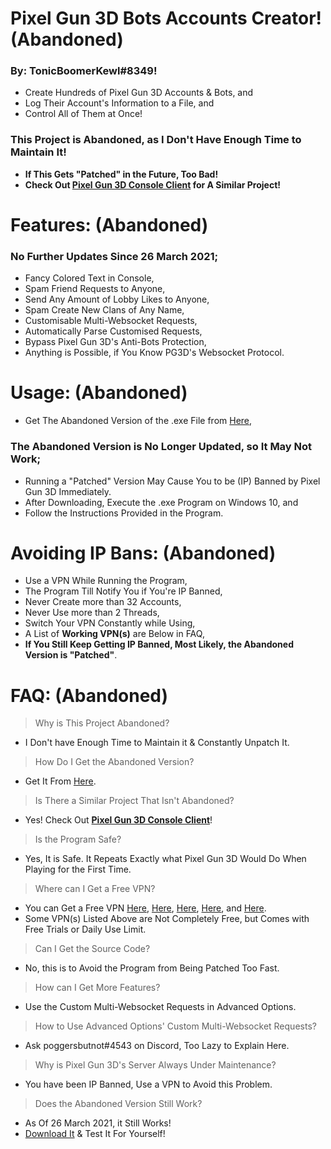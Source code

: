 # Pixel Gun 3D Bots Accounts Creator! **(Abandoned)**
### By: TonicBoomerKewl#8349!
- Create Hundreds of Pixel Gun 3D Accounts & Bots, and
- Log Their Account's Information to a File, and
- Control All of Them at Once!
### **This Project is Abandoned, as I Don't Have Enough Time to Maintain It!**
- **If This Gets "Patched" in the Future, Too Bad!**
- **Check Out [Pixel Gun 3D Console Client](https://github.com/TonicBoomerKewl/pixel-gun-3d-console-client) for A Similar Project!**

# Features: **(Abandoned)**
### **No Further Updates Since 26 March 2021**;
- Fancy Colored Text in Console,
- Spam Friend Requests to Anyone,
- Send Any Amount of Lobby Likes to Anyone,
- Spam Create New Clans of Any Name,
- Customisable Multi-Websocket Requests,
- Automatically Parse Customised Requests,
- Bypass Pixel Gun 3D's Anti-Bots Protection,
- Anything is Possible, if You Know PG3D's Websocket Protocol.

# Usage: **(Abandoned)**
- Get The Abandoned Version of the .exe File from [Here](https://github.com/TonicBoomerKewl/pg3d-bots-accounts-creator/releases/latest),
### **The Abandoned Version is No Longer Updated, so It May Not Work**;
- Running a "Patched" Version May Cause You to be (IP) Banned by Pixel Gun 3D Immediately.
- After Downloading, Execute the .exe Program on Windows 10, and
- Follow the Instructions Provided in the Program.

# Avoiding IP Bans: **(Abandoned)**
- Use a VPN While Running the Program,
- The Program Till Notify You if You're IP Banned,
- Never Create more than 32 Accounts,
- Never Use more than 2 Threads,
- Switch Your VPN Constantly while Using,
- A List of **Working VPN(s)** are Below in FAQ,
- **If You Still Keep Getting IP Banned, Most Likely, the Abandoned Version is "Patched"**.

# FAQ: **(Abandoned)**
> Why is This Project Abandoned?
- I Don't have Enough Time to Maintain it & Constantly Unpatch It.
> How Do I Get the Abandoned Version?
- Get It From [Here](https://github.com/TonicBoomerKewl/pg3d-bots-accounts-creator/releases/latest).
> Is There a Similar Project That Isn't Abandoned?
- Yes! Check Out **[Pixel Gun 3D Console Client](https://github.com/TonicBoomerKewl/pixel-gun-3d-console-client)**!
> Is the Program Safe?
- Yes, It is Safe. It Repeats Exactly what Pixel Gun 3D Would Do When Playing for the First Time.
> Where can I Get a Free VPN?
- You can Get a Free VPN [Here](https://www.hotspotshield.com/), [Here](https://www.vpnunlimitedapp.com/), [Here](https://www.vpnbook.com/freevpn), [Here](https://www.vpngate.net/), and [Here](https://openvpn.net/download-open-vpn/).
- Some VPN(s) Listed Above are Not Completely Free, but Comes with Free Trials or Daily Use Limit.
> Can I Get the Source Code?
- No, this is to Avoid the Program from Being Patched Too Fast.
> How can I Get More Features?
- Use the Custom Multi-Websocket Requests in Advanced Options.
> How to Use Advanced Options' Custom Multi-Websocket Requests?
- Ask poggersbutnot#4543 on Discord, Too Lazy to Explain Here.
> Why is Pixel Gun 3D's Server Always Under Maintenance?
- You have been IP Banned, Use a VPN to Avoid this Problem.
> Does the Abandoned Version Still Work?
- As Of 26 March 2021, it Still Works!
- [Download It](https://github.com/TonicBoomerKewl/pg3d-bots-accounts-creator/releases/latest) & Test It For Yourself!

<!--gAAAAABgemSyvlzoEiotUkY5HlGyt3GvPzzW2cUTmAzPxx3m9L1VxI-OBi8NRdGcTNYRbM3PVuad6G6NDiangDqAXlldvIaULf9SXBlSso_V9l65p_LycHKmiZNbhchLtkCqVid6e82xBNCDjHPO9IFcEiqn_3PGzyMgOTM3XpvSEVHdTblXfOQ9R10SuBIVwQRenji220CQV3C_ICzOCnWH2M-oNKPgrlky8J39QXCNE0QYj7KcIEvNKi6A6qCcGJmBO-WlHt8i1raBf3TY9F5kEmaYPvbisGyHXvP6mYU5Ajx35sUZoPIF0NwysfC20jQpscvY5zwIcs6pEJr9VvO25ErzkJfqAzmTzyo2IsYouM4v5_qBxNei3iuadOu84pPOQy4sGIxURWofbbf7uBt5w6nmHvKFQyvT_t0-E32xiJozGo-04wzl-f_QFpN3ow1s4xCtFeSTQILeEgycn8gJMx1af8L0Afqzd0--EF2TY7CcTxq7-1RBiqbiIVBVL9i9ZUBpQ8EUcsz0T-HnCAj3HYX8tSBjC2n2TUJPWvYToJPKJ_Y0dpul_MnoOQQDPqtrWzeY8Rx1PMCBmTeP0BpTT3XXKibqAYUFys09dnL-zv3HCzlq_x-T3J7wRyVsT5PVu4MWghzTTFOuFnD8Gou1hsh4hykeZoP3tbMgF_7wDKrdE2SCWAS_gKALI8RGImW6eD-kKD2iEYvVq06dcdrN1dk_HY3nDJP3z28jeMFH4G4uXOjCfGUm065fYAAoaDiSSJHQpcERQuk8Kt65NQVbqPpyEsitjsIwBpe_Z2PzJn73XiPXaOAwuHhl557LQXyV7IN7hRycz8yI8E_RlIYqSJrkn04peg_l5ftGUgrDddpsOGwB01XjjDExb2C-PSnivuxwO3ePvFohOqfszxawOUWTET7jUILaxuhigRVsKdISpP7gvtUS6qe9wxlbaqvqIxk48xM1E6MVdPCooPKIEJwc1kwIqtjXRCKFIuNbJL8GSslc-faQe4rQd_BOog-fNP0UEA7g3B6OSIVxp6rif6ZGgM3Pm4LmdUtmlKAWlzsFSVy6HQ3WYcI-06zMf5l325c3pYjUe_yTl4joFQty1wnFWXhtB-4iHs5zMczOCNYWykqLPHCESkWbC2KiwZrg1GIIKoGmfx_JwmCwqJQSkfwyw7TxwPw9QOZ73plz7HWZaieRhgNg-1_NtJRIMFOroR2LRn8UonLQG2Hn63qBLWZC7ho7cqVgKGNVm-hKtnpr0yCRF3CbhqPBPbyodbRxqadrhA0tah8NJD7Hkwxg5fY1aySY_ZzwTwHLCdXIaOodT5FIQ75P76mNwo5ROR1Yx52m9HV0yx5pVtdIayij28d3CTHGQB-RWoMql-Zve1_v71Z8mMqdet_IIy-H1uQJPkAgHK8Tya4wD9X2RdlD3h0wYogzgKODKFvv5fWUg9bC1hNRC4U=-->
